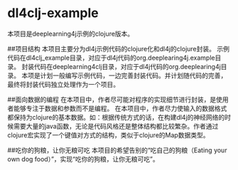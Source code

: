 # dl4clj-example

本项目是deeplearning4j示例的clojure版本。

##项目结构
本项目主要分为dl4j示例代码的clojure化和dl4j的clojure封装。
示例代码在dl4clj_example目录，对应于dl4j代码的org.deeplearing4j.example目录。
封装代码在deeplearning4clj目录，对应于dl4j代码的org.deeplearing4j目录。
本项是计划一般编写示例代码，一边完善封装代码。并计划随代码的完善，最终将封装代码独立处理作为一个项目。

##面向数据的编程
在本项目中，作者尽可能对程序的实现细节进行封装，是使用者能够专注于数据和参数而不是编程。
在本项目中，作者尽力使输入的数据格式都保持为clojure的基本数据。如：根据传统方式的话，在构建dl4j的神经网络的时候需要大量的java函数，无论是代码风格还是整体结构都比较繁杂。作者通过clojure宏实现了一个键值对方式的结构，类似于clojure的Map数据类型。

##吃你的狗粮，让你无粮可吃
本项目的希望告别的“吃自己的狗粮（Eating your own dog food）”，实现“吃你的狗粮，让你无粮可吃”。
